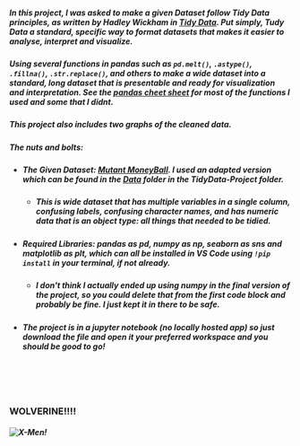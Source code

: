 ##### In this project, I was asked to make a given Dataset follow Tidy Data principles, as written by Hadley Wickham in [Tidy Data](https://vita.had.co.nz/papers/tidy-data.pdf). Put simply, Tudy Data a standard, specific way to format datasets that makes it easier to analyse, interpret and visualize. 
##### Using several functions in pandas such as `pd.melt()`, `.astype()`, `.fillna()`, `.str.replace()`, and others to make a wide  dataset into a standard, long dataset that is presentable and ready for visualization and interpretation. See the [pandas cheet sheet](https://pandas.pydata.org/Pandas_Cheat_Sheet.pdf) for most of the functions I used and some that I didnt. 
##### This project also includes two graphs of the cleaned data. 
##### The nuts and bolts:
  - ##### The Given Dataset: [Mutant MoneyBall](https://github.com/EliCash82/mutantmoneyball/tree/main). I used an adapted version which can be found in the [Data](https://github.com/jack-b-thomas/THOMAS-Data-Science-Portfolio/tree/main/portfolio_projects/TidyData-project/Data) folder in the TidyData-Project folder.
    - ##### This is wide dataset that has multiple variables in a single column, confusing labels, confusing character names, and has numeric data that is an object type: all things that needed to be tidied. 
  - ##### Required Libraries: pandas as pd, numpy as np, seaborn as sns and matplotlib as plt, which can all be installed in VS Code using `!pip install` in your terminal, if not already.
    - ##### I don't think I actually ended up using numpy in the final version of the project, so you could delete that from the first code block and probably be fine. I just kept it in there to be safe. 
- ##### The project is in a jupyter notebook (no locally hosted app) so just download the file and open it your preferred workspace and you should be good to go!

<br/>
<br/>
<br/>


### WOLVERINE!!!!
##### ![X-Men!](https://r.res.easebar.com/pic/20241204/07b56592-3df8-4f98-854d-e4fb5da1a633.png)

